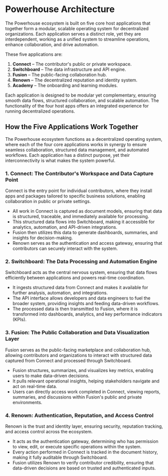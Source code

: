 # Powerhouse Architecture

The Powerhouse ecosystem is built on five core host applications that together form a modular, scalable operating system for decentralized organizations. Each application serves a distinct role, yet they are interdependent, working as a unified system to streamline operations, enhance collaboration, and drive automation.

These five applications are:

1. **Connect** – The contributor's public or private workspace.
2. **Switchboard** – The data infrastructure and API engine.
3. **Fusion** – The public-facing collaboration hub.
4. **Renown** – The decentralized reputation and identity system.
5. **Academy** – The onboarding and learning modules.

Each application is designed to be modular yet complementary, ensuring smooth data flows, structured collaboration, and scalable automation. The functionality of the four host apps offers an integrated experience for running decentralized operations.

## How the Five Applications Work Together

The Powerhouse ecosystem functions as a decentralized operating system, where each of the four core applications works in synergy to ensure seamless collaboration, structured data management, and automated workflows. Each application has a distinct purpose, yet their interconnectivity is what makes the system powerful.

### 1. Connect: The Contributor's Workspace and Data Capture Point

Connect is the entry point for individual contributors, where they install apps and packages tailored to specific business solutions, enabling collaboration in public or private settings.

- All work in Connect is captured as document models, ensuring that data is structured, traceable, and immediately available for processing.
- This structured data flows into Switchboard, making it accessible for analytics, automation, and API-driven integrations.
- Fusion then utilizes this data to generate dashboards, summaries, and insights for decision-making.
- Renown serves as the authentication and access gateway, ensuring that contributors can securely interact with the system.

### 2. Switchboard: The Data Processing and Automation Engine

Switchboard acts as the central nervous system, ensuring that data flows efficiently between applications and powers real-time coordination.

- It ingests structured data from Connect and makes it available for further analysis, automation, and integrations.
- The API interface allows developers and data engineers to fuel the broader system, providing insights and feeding data-driven workflows.
- The processed data is then transmitted to Fusion, where it is transformed into dashboards, analytics, and key performance indicators (KPIs).

### 3. Fusion: The Public Collaboration and Data Visualization Layer

Fusion serves as the public-facing marketplace and collaboration hub, allowing contributors and organizations to interact with structured data captured from Connect and processed through Switchboard.

- Fusion structures, summarizes, and visualizes key metrics, enabling users to make data-driven decisions.
- It pulls relevant operational insights, helping stakeholders navigate and act on real-time data.
- Users can directly access work completed in Connect, viewing reports, summaries, and discussions within Fusion's public and private environments.

### 4. Renown: Authentication, Reputation, and Access Control

Renown is the trust and identity layer, ensuring security, reputation tracking, and access control across the ecosystem.

- It acts as the authentication gateway, determining who has permission to view, edit, or execute specific operations within the system.
- Every action performed in Connect is tracked in the document history, making it fully auditable through Switchboard.
- Fusion utilizes Renown to verify contributor credibility, ensuring that data-driven decisions are based on trusted and authenticated inputs.